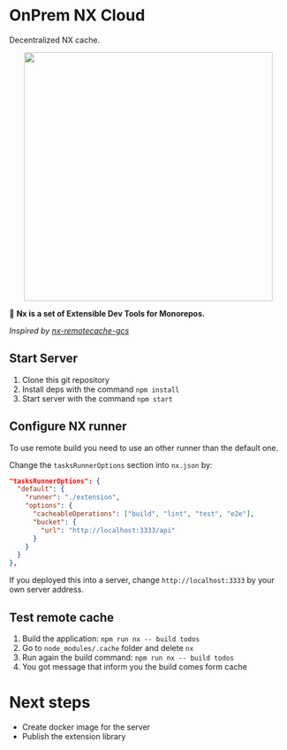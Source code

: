 # OnPrem NX Cloud

Decentralized NX cache.

<p align="center"><img src="https://raw.githubusercontent.com/nrwl/nx/master/nx-logo.png" width="450"></p>

🔎 **Nx is a set of Extensible Dev Tools for Monorepos.**

*Inspired by [nx-remotecache-gcs](https://github.com/wvanderdeijl/nx-remotecache-gcs)*

## Start Server

1. Clone this git repository
2. Install deps with the command `npm install`
3. Start server with the command `npm start`

## Configure NX runner

To use remote build you need to use an other runner than the default one.

Change the `tasksRunnerOptions` section into `nx.json` by:

```json
"tasksRunnerOptions": {
  "default": {
    "runner": "./extension",
    "options": {
      "cacheableOperations": ["build", "lint", "test", "e2e"],
      "bucket": {
        "url": "http://localhost:3333/api"
      }
    }
  }
},
```

If you deployed this into a server, change `http://localhost:3333` by your own server address.

## Test remote cache

1. Build the application: `npm run nx -- build todos`
2. Go to `node_modules/.cache` folder and delete `nx`
3. Run again the build command: `npm run nx -- build todos`
4. You got message that inform you the build comes form cache

# Next steps

- Create docker image for the server
- Publish the extension library
